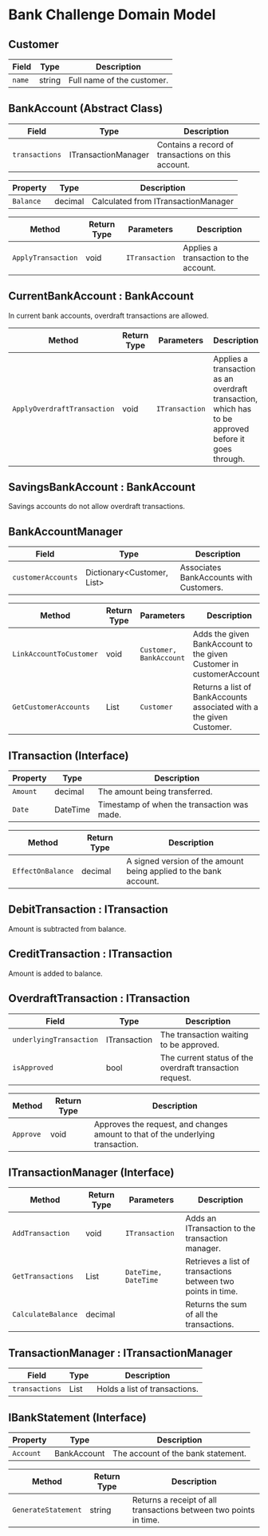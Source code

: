 
# Bank Challenge Domain Model

## Customer
| Field          | Type   | Description          |
| -------------- | ------ | -------------------- |
| `name`         | string | Full name of the customer. |

## BankAccount (Abstract Class)
| Field          | Type                | Description |
| -------------- | ------------------- | ----------- |
| `transactions` | ITransactionManager | Contains a record of transactions on this account. |

| Property       | Type    | Description |
| -------------- | ------- | ----------- |
| `Balance`      | decimal | Calculated from ITransactionManager |

| Method                 | Return Type | Parameters          | Description |
| ---------------------- | ----------- | ------------------- | ----------- |
| `ApplyTransaction`     | void        | `ITransaction`      | Applies a transaction to the account. |

## CurrentBankAccount : BankAccount
In current bank accounts, overdraft transactions are allowed.

| Method                    | Return Type | Parameters          | Description |
| ------------------------- | ----------- | ------------------- | ----------- |
| `ApplyOverdraftTransaction`| void        | `ITransaction`      | Applies a transaction as an overdraft transaction, which has to be approved before it goes through. |

## SavingsBankAccount : BankAccount
Savings accounts do not allow overdraft transactions.

## BankAccountManager
| Field               | Type                                    | Description |
| ------------------- | --------------------------------------- | ----------- |
| `customerAccounts`  | Dictionary<Customer, List<BankAccount>> | Associates BankAccounts with Customers. |

| Method                | Return Type         | Parameters                  | Description |
| --------------------- | ------------------- | --------------------------- | ----------- |
| `LinkAccountToCustomer`| void               | `Customer, BankAccount`     | Adds the given BankAccount to the given Customer in customerAccounts. |
| `GetCustomerAccounts`  | List<BankAccount>  | `Customer`                  | Returns a list of BankAccounts associated with a the given Customer. |

## ITransaction (Interface)
| Property       | Type    | Description |
| -------------- | ------- | ----------- |
| `Amount`       | decimal | The amount being transferred. |
| `Date`         | DateTime| Timestamp of when the transaction was made. |

| Method             | Return Type | Description |
| ------------------ | ----------- | ----------- |
| `EffectOnBalance`  | decimal     | A signed version of the amount being applied to the bank account. |

## DebitTransaction : ITransaction
Amount is subtracted from balance.

## CreditTransaction : ITransaction
Amount is added to balance.

## OverdraftTransaction : ITransaction
| Field                | Type         | Description |
| -------------------- | ------------ | ----------- |
| `underlyingTransaction` | ITransaction | The transaction waiting to be approved. |
| `isApproved`            | bool         | The current status of the overdraft transaction request. |

| Method        | Return Type | Description |
| ------------- | ----------- | ----------- |
| `Approve`     | void        | Approves the request, and changes amount to that of the underlying transaction. |

## ITransactionManager (Interface)
| Method            | Return Type | Parameters               | Description |
| ----------------- | ----------- | ------------------------ | ----------- |
| `AddTransaction`  | void        | `ITransaction`           | Adds an ITransaction to the transaction manager. |
| `GetTransactions` | List<ITransaction> | `DateTime, DateTime` | Retrieves a list of transactions between two points in time. |
| `CalculateBalance`| decimal     |                          | Returns the sum of all the transactions. |

## TransactionManager : ITransactionManager
| Field           | Type               | Description |
| --------------- | ------------------ | ----------- |
| `transactions`  | List<ITransaction> | Holds a list of transactions. |

## IBankStatement (Interface)
| Property        | Type         | Description |
| --------------- | ------------ | ----------- |
| `Account`       | BankAccount  | The account of the bank statement. |

| Method            | Return Type | Description |
| ----------------- | ----------- | ----------- |
| `GenerateStatement` | string    | Returns a receipt of all transactions between two points in time. |

